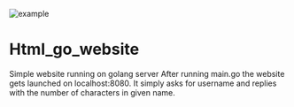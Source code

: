 ![example](https://user-images.githubusercontent.com/79509898/123051319-f119fc80-d401-11eb-9925-4dda1b614474.png)
# Html_go_website
Simple website running on golang server
After running main.go the website gets launched on localhost:8080. It simply asks for username and replies with the number of characters in given name.
